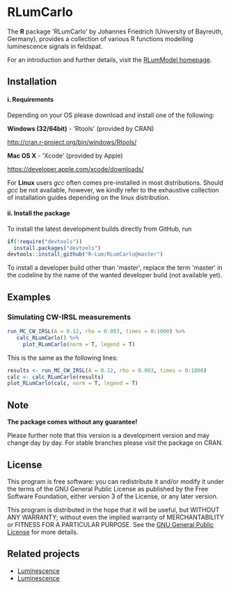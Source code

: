 # RLumCarlo

The **R** package 'RLumCarlo' by Johannes Friedrich (University of Bayreuth, Germany), 
provides a collection of various R functions modelling luminescence signals in feldspat.

For an introduction and further details, visit the [RLumModel homepage](http://model.r-luminescence.de).

## Installation

#### i. Requirements

Depending on your OS please download and install one of the following:

**Windows (32/64bit)** - 'Rtools' (provided by CRAN)

   http://cran.r-project.org/bin/windows/Rtools/

**Mac OS X** - 'Xcode' (provided by Apple)

   https://developer.apple.com/xcode/downloads/

For **Linux** users *gcc* often comes pre-installed in most distributions. Should *gcc* be not available, however, we kindly refer to the exhaustive collection of installation guides depending on the linux distribution.

#### ii. Install the package

To install the latest development builds directly from GitHub, run

```r
if(!require("devtools"))
  install.packages("devtools")
devtools::install_github("R-Lum/RLumCarlo@master")
```

To install a developer build other than 'master', replace the term 'master' in the codeline by the name
of the wanted developer build (not available yet). 

## Examples

### Simulating CW-IRSL measurements

```r
run_MC_CW_IRSL(A = 0.12, rho = 0.003, times = 0:1000) %>%
   calc_RLumCarlo() %>%
     plot_RLumCarlo(norm = T, legend = T)
```

This is the same as the following lines:

```r
results <- run_MC_CW_IRSL(A = 0.12, rho = 0.003, times = 0:1000)
calc <- calc_RLumCarlo(results) 
plot_RLumCarlo(calc, norm = T, legend = T)
```

## Note

**The package comes without any guarantee!**

Please further note that this version is a development version and may change day by day. 
For stable branches please visit the package on CRAN.

## License

This program is free software: you can redistribute it and/or modify it under the terms of the GNU General Public License as published by the Free Software Foundation, either version 3 of the License, or any later version.

This program is distributed in the hope that it will be useful, but WITHOUT ANY WARRANTY; without even the implied warranty of MERCHANTABILITY or FITNESS FOR A PARTICULAR PURPOSE. See the [GNU General Public License](https://github.com/R-Lum/RLumCarlo/blob/master/LICENSE) for more details.

## Related projects 

* [Luminescence](https://github.com/R-Lum/Luminescence)
* [Luminescence](https://github.com/R-Lum/RLumModel)

